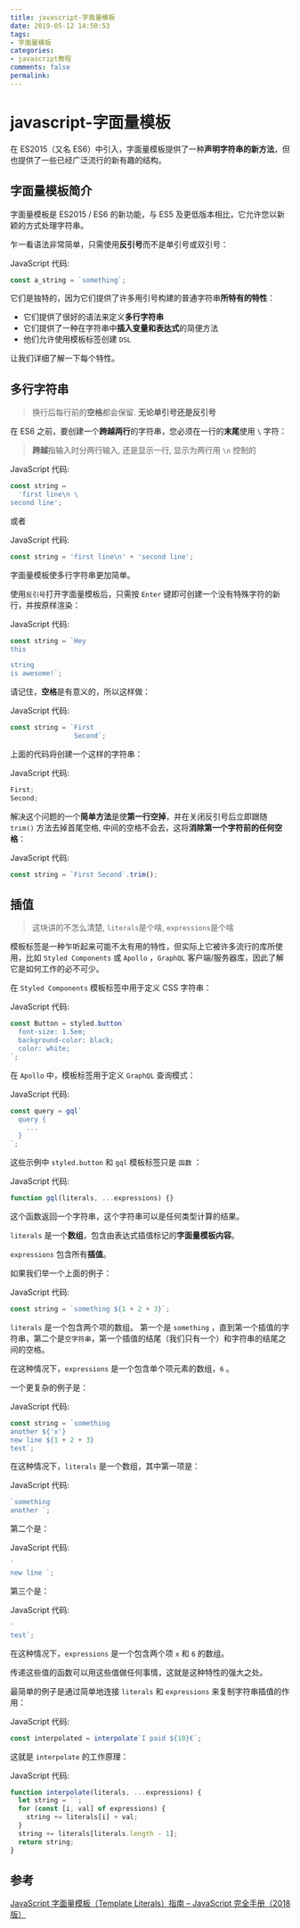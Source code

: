 ```yaml
---
title: javascript-字面量模板
date: 2019-05-12 14:50:53
tags:
- 字面量模板
categories:
- javascript教程
comments: false
permalink:
---
```


# javascript-字面量模板

在 ES2015（又名 ES6）中引入，字面量模板提供了一种**声明字符串的新方法**，但也提供了一些已经广泛流行的新有趣的结构。

## 字面量模板简介

字面量模板是 ES2015 / ES6 的新功能，与 ES5 及更低版本相比，它允许您以新颖的方式处理字符串。

乍一看语法非常简单，只需使用**反引号**而不是单引号或双引号：

JavaScript 代码:

```javascript
const a_string = `something`;
```

它们是独特的，因为它们提供了许多用引号构建的普通字符串**所特有的特性**：

- 它们提供了很好的语法来定义**多行字符串**
- 它们提供了一种在字符串中**插入变量和表达式**的简便方法
- 他们允许使用模板标签创建 `DSL`

让我们详细了解一下每个特性。

## 多行字符串

> 换行后每行前的**空格**都会保留. **无论单引号还是反引号**

在 ES6 之前，要创建一个**跨越两行**的字符串，您必须在一行的**末尾**使用 `\` 字符：

> **跨越**指输入时分两行输入, 还是显示一行, 显示为两行用 `\n` 控制的

JavaScript 代码:

```javascript
const string =
  'first line\n \
second line';
```

或者

JavaScript 代码:

```javascript
const string = 'first line\n' + 'second line';
```

字面量模板使多行字符串更加简单。

使用`反引号`打开字面量模板后，只需按 `Enter` 键即可创建一个没有特殊字符的新行，并按原样渲染：

JavaScript 代码:

```javascript
const string = `Hey
this

string
is awesome!`;
```

请记住，**空格**是有意义的，所以这样做：

JavaScript 代码:

```javascript
const string = `First
                Second`;
```

上面的代码将创建一个这样的字符串：

JavaScript 代码:

```javascript
First;
Second;
```

解决这个问题的一个**简单方法**是使**第一行空掉**，并在关闭反引号后立即跟随 `trim()` 方法去掉首尾空格, 中间的空格不会去，这将**消除第一个字符前的任何空格**：

JavaScript 代码:

```javascript
const string = `First Second`.trim();
```

## 插值

> 这块讲的不怎么清楚, `literals`是个啥, `expressions`是个啥

模板标签是一种乍听起来可能不太有用的特性，但实际上它被许多流行的库所使用，比如 `Styled Components` 或 `Apollo` ，`GraphQL` 客户端/服务器库，因此了解它是如何工作的必不可少。

在 `Styled Components` 模板标签中用于定义 CSS 字符串：

JavaScript 代码:

```javascript
const Button = styled.button`
  font-size: 1.5em;
  background-color: black;
  color: white;
`;
```

在 `Apollo` 中，模板标签用于定义 `GraphQL` 查询模式：

JavaScript 代码:

```javascript
const query = gql`
  query {
    ...
  }
`;
```

这些示例中 `styled.button` 和 `gql` 模板标签只是 `函数` ：

JavaScript 代码:

```javascript
function gql(literals, ...expressions) {}
```

这个函数返回一个字符串，这个字符串可以是任何类型计算的结果。

`literals` 是一个**数组**，包含由表达式插值标记的**字面量模板内容**。

`expressions` 包含所有**插值**。

如果我们举一个上面的例子：

JavaScript 代码:

```javascript
const string = `something ${1 + 2 + 3}`;
```

`literals` 是一个包含两个项的数组。 第一个是 `something` ，直到第一个插值的字符串，第二个是`空字符串`，第一个插值的结尾（我们只有一个）和字符串的结尾之间的空格。

在这种情况下，`expressions` 是一个包含单个项元素的数组，`6` 。

一个更复杂的例子是：

JavaScript 代码:

```javascript
const string = `something
another ${'x'}
new line ${1 + 2 + 3}
test`;
```

在这种情况下，`literals` 是一个数组，其中第一项是：

JavaScript 代码:

```javascript
`something
another `;
```

第二个是：

JavaScript 代码:

```javascript
`
new line `;
```

第三个是：

JavaScript 代码:

```javascript
`
test`;
```

在这种情况下，`expressions` 是一个包含两个项 `x` 和 `6` 的数组。

传递这些值的函数可以用这些值做任何事情，这就是这种特性的强大之处。

最简单的例子是通过简单地连接 `literals` 和 `expressions` 来复制字符串插值的作用：

JavaScript 代码:

```javascript
const interpolated = interpolate`I paid ${10}€`;
```

这就是 `interpolate` 的工作原理：

JavaScript 代码:

```javascript
function interpolate(literals, ...expressions) {
  let string = ``;
  for (const [i, val] of expressions) {
    string += literals[i] + val;
  }
  string += literals[literals.length - 1];
  return string;
}
```

## 参考

[JavaScript 字面量模板（Template Literals）指南 – JavaScript 完全手册（2018 版）](https://www.html.cn/archives/10095)
